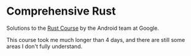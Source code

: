 # Comprehensive Rust

Solutions to the [Rust Course](https://google.github.io/comprehensive-rust/) by the Android team at Google.

This course took me much longer than 4 days, and there are still some areas I don't fully understand.
